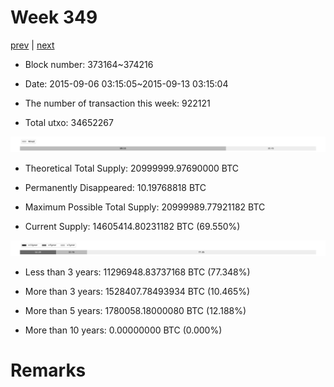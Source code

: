 # Week 349

[prev](week0348.md) | [next](week0350.md)

- Block number: 373164~374216

- Date: 2015-09-06 03:15:05~2015-09-13 03:15:04

- The number of transaction this week: 922121

- Total utxo: 34652267

![](../images/mined_week0349.png)

- Theoretical Total Supply: 20999999.97690000 BTC

- Permanently Disappeared: 10.19768818 BTC

- Maximum Possible Total Supply: 20999989.77921182 BTC

- Current Supply: 14605414.80231182 BTC (69.550%)

![](../images/year_week0349.png)


- Less than 3 years: 11296948.83737168 BTC (77.348%)

- More than 3 years: 1528407.78493934 BTC (10.465%)

- More than 5 years: 1780058.18000080 BTC (12.188%)

- More than 10 years: 0.00000000 BTC (0.000%)

# Remarks

